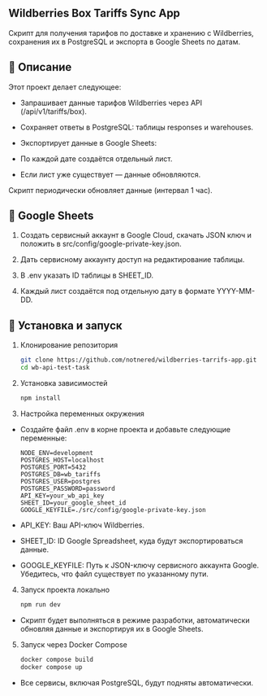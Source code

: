 ## Wildberries Box Tariffs Sync App

Скрипт для получения тарифов по доставке и хранению с Wildberries, сохранения их в PostgreSQL и экспорта в Google Sheets по датам.

## 🔹 Описание

Этот проект делает следующее:

- Запрашивает данные тарифов Wildberries через API (/api/v1/tariffs/box).

- Сохраняет ответы в PostgreSQL: таблицы responses и warehouses.

- Экспортирует данные в Google Sheets:

- По каждой дате создаётся отдельный лист.

- Если лист уже существует — данные обновляются.

Скрипт периодически обновляет данные (интервал 1 час).

## 📒 Google Sheets

1. Создать сервисный аккаунт в Google Cloud, скачать JSON ключ и положить в src/config/google-private-key.json.

2. Дать сервисному аккаунту доступ на редактирование таблицы.

3. В .env указать ID таблицы в SHEET_ID.

4. Каждый лист создаётся под отдельную дату в формате YYYY-MM-DD.


## 🔧 Установка и запуск
1. Клонирование репозитория

    ```bash
    git clone https://github.com/notnered/wildberries-tarrifs-app.git
    cd wb-api-test-task
    ```

2. Установка зависимостей

    ```bash
    npm install
    ```

3. Настройка переменных окружения

- Создайте файл .env в корне проекта и добавьте следующие переменные:

    ```env
    NODE_ENV=development
    POSTGRES_HOST=localhost
    POSTGRES_PORT=5432
    POSTGRES_DB=wb_tariffs
    POSTGRES_USER=postgres
    POSTGRES_PASSWORD=password
    API_KEY=your_wb_api_key
    SHEET_ID=your_google_sheet_id
    GOOGLE_KEYFILE=./src/config/google-private-key.json
    ```

- API_KEY: Ваш API-ключ Wildberries.

- SHEET_ID: ID Google Spreadsheet, куда будут экспортироваться данные.

- GOOGLE_KEYFILE: Путь к JSON-ключу сервисного аккаунта Google. Убедитесь, что файл существует по указанному пути.

4. Запуск проекта локально

    ```bash
    npm run dev
    ```

- Скрипт будет выполняться в режиме разработки, автоматически обновляя данные и экспортируя их в Google Sheets.

5. Запуск через Docker Compose

    ```bash
    docker compose build
    docker compose up
    ```

- Все сервисы, включая PostgreSQL, будут подняты автоматически.